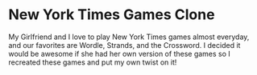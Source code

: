 # New York Times Games Clone

My Girlfriend and I love to play New York Times games almost everyday, and our favorites are Wordle, Strands, and the Crossword. I decided it would be awesome if she had her own version of these games so I recreated these games and put my own twist on it!
